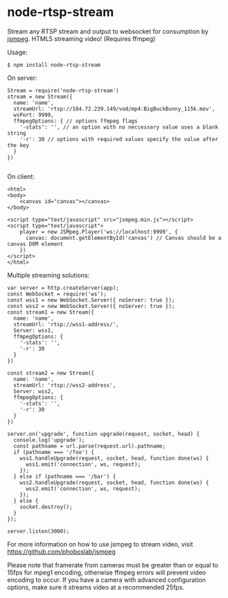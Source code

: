 node-rtsp-stream
================

Stream any RTSP stream and output to websocket for consumption by [jsmpeg](https://github.com/phoboslab/jsmpeg). HTML5 streaming video! (Requires ffmpeg)

Usage:

```
$ npm install node-rtsp-stream
```

On server:
```
Stream = require('node-rtsp-stream')
stream = new Stream({
  name: 'name',
  streamUrl: 'rtsp://184.72.239.149/vod/mp4:BigBuckBunny_115k.mov',
  wsPort: 9999,
  ffmpegOptions: { // options ffmpeg flags
    '-stats': '', // an option with no neccessary value uses a blank string
    '-r': 30 // options with required values specify the value after the key
  }
})
    
```

On client:
```
<html>
<body>
	<canvas id="canvas"></canvas>
</body>

<script type="text/javascript" src="jsmpeg.min.js"></script>
<script type="text/javascript">
	player = new JSMpeg.Player('ws://localhost:9999', {
	  canvas: document.getElementById('canvas') // Canvas should be a canvas DOM element
	})	
</script>
</html>
```

Multiple streaming solutions:
```
var server = http.createServer(app);
const WebSocket = require('ws');
const wss1 = new WebSocket.Server({ noServer: true });
const wss2 = new WebSocket.Server({ noServer: true });
const stream1 = new Stream({
  name: 'name',
  streamUrl: 'rtsp://wss1-address/',
  Server: wss1,
  ffmpegOptions: { 
    '-stats': '', 
    '-r': 30 
  }
})

const stream2 = new Stream({
  name: 'name',
  streamUrl: 'rtsp://wss2-address',
  Server: wss2,
  ffmpegOptions: { 
    '-stats': '', 
    '-r': 30 
  }
})

server.on('upgrade', function upgrade(request, socket, head) {
  console.log('upgrade');
  const pathname = url.parse(request.url).pathname;
  if (pathname === '/foo') {
    wss1.handleUpgrade(request, socket, head, function done(ws) {
      wss1.emit('connection', ws, request);
    });
  } else if (pathname === '/bar') {
    wss2.handleUpgrade(request, socket, head, function done(ws) {
      wss2.emit('connection', ws, request);
    });
  } else {
    socket.destroy();
  }
});

server.listen(3000);
```

For more information on how to use jsmpeg to stream video, visit https://github.com/phoboslab/jsmpeg

Please note that framerate from cameras must be greater than or equal to 15fps for mpeg1 encoding, otherwise ffmpeg errors will prevent video encoding to occur. If you have a camera with advanced configuration options, make sure it streams video at a recommended 25fps.
